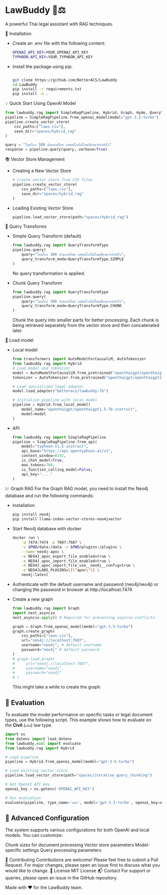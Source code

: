 # LawBuddy 🤖⚖️
A powerful Thai legal assistant with RAG techniques.

🚀 Installation
- Create an .env file with the following content:
    ```bash
    OPENAI_API_KEY=YOUR_OPENAI_API_KEY
    TYPHOON_API_KEY=YOUR_TYPHOON_API_KEY
    ```
- Install the package using pip:
    ```bash
    
    git clone https://github.com/BetterACS/LawBuddy
    cd LawBuddy
    pip install -r requirements.txt
    pip install -e .
    ```

💡 Quick Start
Using OpenAI Model
```python
from lawbuddy.rag import SimpleRagPipeline, Hybrid, Graph, Hyde, QueryTransformType
pipeline = SimpleRagPipeline.from_openai_model(model="gpt-3.5-turbo")
pipeline.create_vector_store(
    csv_paths=["laws.csv"],
    save_dir="spaces/hybrid_rag"
)

query = "โดนโกง 300 ล้านบาทไทย แต่คนโกงไม่โดนฟ้องควรทำยังไง"
response = pipeline.query(query, verbose=True)
```

📚 Vector Store Management
- Creating a New Vector Store
    ```python
    # Create vector store from CSV files
    pipeline.create_vector_store(
        csv_paths=["laws.csv"],
        save_dir="spaces/hybrid_rag"
    )
    ```

- Loading Existing Vector Store
    ```python
    pipeline.load_vector_store(path="spaces/hybrid_rag")
    ```

🚌 Query Transforms
- Simple Query Transform (default)
    ```python
    from lawbuddy.rag import QueryTransformType
    pipeline.query(
        query="โดนโกง 300 ล้านบาทไทย แต่คนโกงไม่โดนฟ้องควรทำยังไง",
        query_transform_mode=QueryTransformType.SIMPLE
    )
    ```
    No query transformation is applied.

- Chunk Query Transform
    ```python
    from lawbuddy.rag import QueryTransformType
    pipeline.query(
        query="โดนโกง 300 ล้านบาทไทย แต่คนโกงไม่โดนฟ้องควรทำยังไง",
        query_transform_mode=QueryTransformType.CHUNK
    )
    ```
    Chunk the query into smaller parts for better processing.
    Each chunk is being retrieved separately from the vector store and then concatenated later.

🤖 Load model
- Local model
    ```python
    from transformers import AutoModelForCausalLM, AutoTokenizer
    from lawbuddy.rag import Hybrid
    # Load model and tokenizer
    model = AutoModelForCausalLM.from_pretrained("openthaigpt/openthaigpt1.5-7b-instruct")
    tokenizer = AutoTokenizer.from_pretrained("openthaigpt/openthaigpt1.5-7b-instruct")

    # Load specialized legal adapter
    model.load_adapter("betteracs/lawbuddy-7b")

    # Initialize pipeline with local model
    pipeline = Hybrid.from_local_model(
        model_name="openthaigpt/openthaigpt1.5-7b-instruct",
        model=model
    )
    ```
- API
    ```python
    from lawbuddy.rag import SimpleRagPipeline
    pipeline = SimpleRagPipeline.from_api(
        model="typhoon-v1.5-instruct",
        api_base="https://api.opentyphoon.ai/v1",
        context_window=8192,
        is_chat_model=True,
        max_tokens=768,
        is_function_calling_model=False,
        api_key="...."
    )
    ```

💹 Graph RAG
For the Graph RAG model, you need to install the Neo4j database and run the following commands:

- Installation
    ```bash
    pip install neo4j
    pip install llama-index-vector-stores-neo4jvector
    ```
- Start Neo4j database with docker
    ```bash
    docker run \
        -p 7474:7474 -p 7687:7687 \
        -v $PWD/data:/data -v $PWD/plugins:/plugins \
        --name neo4j-apoc \
        -e NEO4J_apoc_export_file_enabled=true \
        -e NEO4J_apoc_import_file_enabled=true \
        -e NEO4J_apoc_import_file_use__neo4j__config=true \
        -e NEO4JLABS_PLUGINS=\[\"apoc\"\] \
        neo4j:latest
    ```
- Authenticate with the default username and password (neo4j/neo4j) or changing the password in browser at http://localhost:7474

- Create a new graph
    ```python
    from lawbuddy.rag import Graph
    import nest_asyncio
    nest_asyncio.apply() # Required for preventing asyncio conflicts
    
    graph = Graph.from_openai_model(model="gpt-3.5-turbo")
    graph.create_graph(
        csv_paths=["laws.csv"],
        url="neo4j://localhost:7687",
        username="neo4j", # default username
        password="neo4j" # default password
    )
    # graph.load_graph(
    #     url="neo4j://localhost:7687",
    #     username="neo4j",
    #     password="neo4j"
    # )
    ```
    This might take a while to create the graph.

🧪 Evaluation
------------------

To evaluate the model performance on specific tasks or legal document types, use the following script. This example shows how to evaluate on the **Civil** (`แพ่ง`) law type.
```python
import os
from dotenv import load_dotenv
from lawbuddy.eval import evaluate
from lawbuddy.rag import Hybrid

# Load pipeline
pipeline = Hybrid.from_openai_model(model="gpt-3.5-turbo")

# Load existing vector store
pipeline.load_vector_store(path="spaces/iterative_query_chunking")

# Get OpenAI API key
openai_key = os.getenv('OPENAI_API_KEY')

# Run evaluation
evaluate(pipeline, type_name='แพ่ง', model='gpt-3.5-turbo', openai_key=openai_key)
```



🔧 Advanced Configuration
------------------
The system supports various configurations for both OpenAI and local models. You can customize:

Chunk sizes for document processing
Vector store parameters
Model-specific settings
Query processing parameters

🤝 Contributing
Contributions are welcome! Please feel free to submit a Pull Request. For major changes, please open an issue first to discuss what you would like to change.
📝 License
MIT License
📬 Contact
For support or queries, please open an issue in the GitHub repository.

Made with ❤️ for the LawBuddy team.
